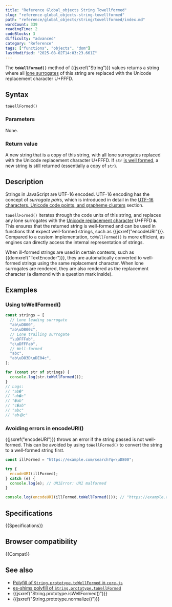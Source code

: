 ```yaml
---
title: "Reference Global_objects String Towellformed"
slug: "reference-global_objects-string-towellformed"
path: "reference/global_objects/string/towellformed/index.md"
wordCount: 339
readingTime: 2
codeBlocks: 3
difficulty: "advanced"
category: "Reference"
tags: ["functions", "objects", "dom"]
lastModified: "2025-08-02T14:03:23.661Z"
---
```



The **`toWellFormed()`** method of {{jsxref("String")}} values returns a string where all [lone surrogates](/en-US/docs/Web/JavaScript/Reference/Global_Objects/String#utf-16_characters_unicode_code_points_and_grapheme_clusters) of this string are replaced with the Unicode replacement character U+FFFD.

## Syntax

```js-nolint
toWellFormed()
```

### Parameters

None.

### Return value

A new string that is a copy of this string, with all lone surrogates replaced with the Unicode replacement character U+FFFD. If `str` [is well formed](/en-US/docs/Web/JavaScript/Reference/Global_Objects/String/isWellFormed), a new string is still returned (essentially a copy of `str`).

## Description

Strings in JavaScript are UTF-16 encoded. UTF-16 encoding has the concept of _surrogate pairs_, which is introduced in detail in the [UTF-16 characters, Unicode code points, and grapheme clusters](/en-US/docs/Web/JavaScript/Reference/Global_Objects/String#utf-16_characters_unicode_code_points_and_grapheme_clusters) section.

`toWellFormed()` iterates through the code units of this string, and replaces any lone surrogates with the [Unicode replacement character](<https://en.wikipedia.org/wiki/Specials_(Unicode_block)#Replacement_character>) U+FFFD `�`. This ensures that the returned string is well-formed and can be used in functions that expect well-formed strings, such as {{jsxref("encodeURI")}}. Compared to a custom implementation, `toWellFormed()` is more efficient, as engines can directly access the internal representation of strings.

When ill-formed strings are used in certain contexts, such as {{domxref("TextEncoder")}}, they are automatically converted to well-formed strings using the same replacement character. When lone surrogates are rendered, they are also rendered as the replacement character (a diamond with a question mark inside).

## Examples

### Using toWellFormed()

```js
const strings = [
  // Lone leading surrogate
  "ab\uD800",
  "ab\uD800c",
  // Lone trailing surrogate
  "\uDFFFab",
  "c\uDFFFab",
  // Well-formed
  "abc",
  "ab\uD83D\uDE04c",
];

for (const str of strings) {
  console.log(str.toWellFormed());
}
// Logs:
// "ab�"
// "ab�c"
// "�ab"
// "c�ab"
// "abc"
// "ab😄c"
```

### Avoiding errors in encodeURI()

{{jsxref("encodeURI")}} throws an error if the string passed is not well-formed. This can be avoided by using `toWellFormed()` to convert the string to a well-formed string first.

```js
const illFormed = "https://example.com/search?q=\uD800";

try {
  encodeURI(illFormed);
} catch (e) {
  console.log(e); // URIError: URI malformed
}

console.log(encodeURI(illFormed.toWellFormed())); // "https://example.com/search?q=%EF%BF%BD"
```

## Specifications

{{Specifications}}

## Browser compatibility

{{Compat}}

## See also

- [Polyfill of `String.prototype.toWellFormed` in `core-js`](https://github.com/zloirock/core-js#well-formed-unicode-strings)
- [es-shims polyfill of `String.prototype.toWellFormed`](https://www.npmjs.com/package/string.prototype.towellformed)
- {{jsxref("String.prototype.isWellFormed()")}}
- {{jsxref("String.prototype.normalize()")}}
